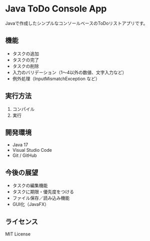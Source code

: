 # Java ToDo Console App
Javaで作成したシンプルなコンソールベースのToDoリストアプリです。

## 機能
- タスクの追加
- タスクの完了
- タスクの削除
- 入力のバリデーション（1〜4以外の数値、文字入力など）
- 例外処理（InputMismatchException など）

## 実行方法

1. コンパイル
2. 実行


## 開発環境
- Java 17
- Visual Studio Code
- Git / GitHub

## 今後の展望
- タスクの編集機能
- タスクに期限・優先度をつける
- ファイル保存／読み込み機能
- GUI化（JavaFX）

## ライセンス
MIT License
